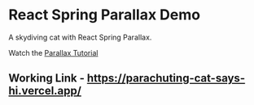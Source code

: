# React Spring Parallax Demo

A skydiving cat with React Spring Parallax.

Watch the [Parallax Tutorial](https://youtu.be/UgIwjLg4ONk)

## Working Link  - https://parachuting-cat-says-hi.vercel.app/
